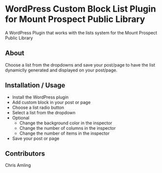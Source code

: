 # WordPress Custom Block List Plugin for Mount Prospect Public Library
A WordPress Plugin that works with the lists system for the Mount Prospect Public Library

## About

Choose a list from the dropdowns and save your post/page to have the list dynamiclly generated and displayed on your post/page.

## Installation / Usage

- Install the WordPress plugin
- Add custom block in your post or page
- Choose a list radio button
- Select a list from the dropdown
- Optional
    - Change the background color in the inspector
    - Change the number of columns in the inspector
    - Change the number of items in the inspector
- Save your post or page


## Contributors

Chris Amling
